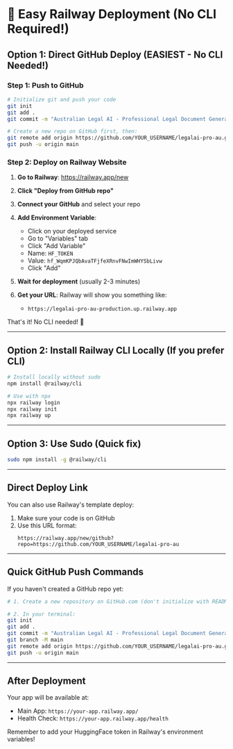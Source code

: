 # 🚀 Easy Railway Deployment (No CLI Required!)

## Option 1: Direct GitHub Deploy (EASIEST - No CLI Needed!)

### Step 1: Push to GitHub

```bash
# Initialize git and push your code
git init
git add .
git commit -m "Australian Legal AI - Professional Legal Document Generator"

# Create a new repo on GitHub first, then:
git remote add origin https://github.com/YOUR_USERNAME/legalai-pro-au.git
git push -u origin main
```

### Step 2: Deploy on Railway Website

1. **Go to Railway**: https://railway.app/new

2. **Click "Deploy from GitHub repo"**

3. **Connect your GitHub** and select your repo

4. **Add Environment Variable**:
   - Click on your deployed service
   - Go to "Variables" tab
   - Click "Add Variable"
   - Name: `HF_TOKEN`
   - Value: `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`
   - Click "Add"

5. **Wait for deployment** (usually 2-3 minutes)

6. **Get your URL**: Railway will show you something like:
   - `https://legalai-pro-au-production.up.railway.app`

That's it! No CLI needed! 🎉

---

## Option 2: Install Railway CLI Locally (If you prefer CLI)

```bash
# Install locally without sudo
npm install @railway/cli

# Use with npx
npx railway login
npx railway init
npx railway up
```

---

## Option 3: Use Sudo (Quick fix)

```bash
sudo npm install -g @railway/cli
```

---

## Direct Deploy Link

You can also use Railway's template deploy:

1. Make sure your code is on GitHub
2. Use this URL format:
   ```
   https://railway.app/new/github?repo=https://github.com/YOUR_USERNAME/legalai-pro-au
   ```

---

## Quick GitHub Push Commands

If you haven't created a GitHub repo yet:

```bash
# 1. Create a new repository on GitHub.com (don't initialize with README)

# 2. In your terminal:
git init
git add .
git commit -m "Australian Legal AI - Professional Legal Document Generator"
git branch -M main
git remote add origin https://github.com/YOUR_USERNAME/legalai-pro-au.git
git push -u origin main
```

---

## After Deployment

Your app will be available at:
- Main App: `https://your-app.railway.app/`
- Health Check: `https://your-app.railway.app/health`

Remember to add your HuggingFace token in Railway's environment variables!